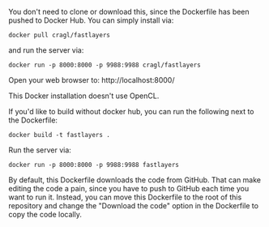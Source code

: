 You don't need to clone or download this, since the Dockerfile has been pushed to Docker Hub. You can simply install via:

    docker pull cragl/fastlayers

and run the server via:

    docker run -p 8000:8000 -p 9988:9988 cragl/fastlayers

Open your web browser to: http://localhost:8000/

This Docker installation doesn't use OpenCL.

If you'd like to build without docker hub, you can run the following next to the Dockerfile:

    docker build -t fastlayers .

Run the server via:

    docker run -p 8000:8000 -p 9988:9988 fastlayers

By default, this Dockerfile downloads the code from GitHub.
That can make editing the code a pain, since you have to push to GitHub each time you want to run it. Instead, you can move this Dockerfile to the root of this repository and change the "Download the code" option in the Dockerfile to copy the code locally.
